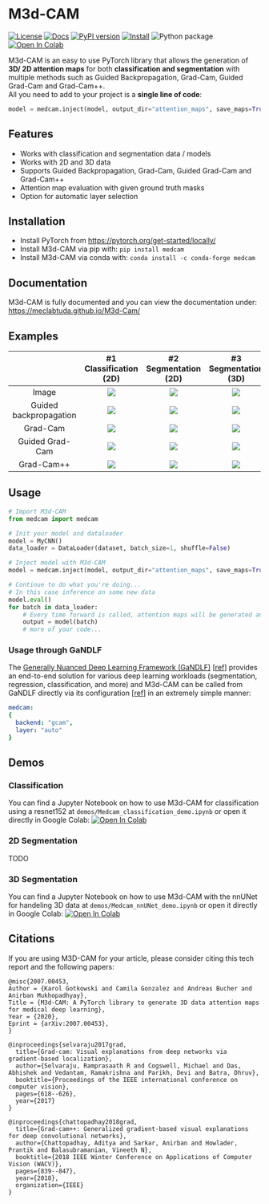# M3d-CAM
[![License](https://img.shields.io/badge/License-MIT-brightgreen.svg)](LICENSE)
[![Docs](https://img.shields.io/badge/docs-available-blue.svg)](https://meclabtuda.github.io/M3d-Cam/)
[![PyPI version](https://badge.fury.io/py/medcam.svg)](https://badge.fury.io/py/medcam) 
[![Install](https://anaconda.org/conda-forge/medcam/badges/installer/conda.svg)](https://anaconda.org/conda-forge/medcam) 
![Python package](https://github.com/MECLabTUDA/M3d-Cam/workflows/Python%20package/badge.svg)
[![Open In Colab](https://colab.research.google.com/assets/colab-badge.svg)](https://colab.research.google.com/drive/14XXonVYDFrfLd27kKx03nhxJaIfZR9cR?usp=sharing)

M3d-CAM is an easy to use PyTorch library that allows the generation of **3D/ 2D attention maps** for both **classification and segmentation** with multiple methods such as Guided Backpropagation, 
Grad-Cam, Guided Grad-Cam and Grad-Cam++. <br/> 
All you need to add to your project is a **single line of code**: <br/> 
```python
model = medcam.inject(model, output_dir="attention_maps", save_maps=True)
```

## Features

* Works with classification and segmentation data / models
* Works with 2D and 3D data
* Supports Guided Backpropagation, Grad-Cam, Guided Grad-Cam and Grad-Cam++
* Attention map evaluation with given ground truth masks
* Option for automatic layer selection

## Installation
* Install PyTorch from https://pytorch.org/get-started/locally/
* Install M3d-CAM via pip with: `pip install medcam`
* Install M3d-CAM via conda with: `conda install -c conda-forge medcam`

## Documentation
M3d-CAM is fully documented and you can view the documentation under: <br/> 
https://meclabtuda.github.io/M3d-Cam/

## Examples

|                                            |                #1 Classification (2D)                 |                  #2 Segmentation (2D)                 |                       #3 Segmentation (3D)            |
| :----------------------------------------: | :---------------------------------------------------: | :---------------------------------------------------: | :---------------------------------------------------: |
|                  Image                     |        ![](examples/images/class_2D_image.jpg)        |        ![](examples/images/seg_2D_image.jpg)          |        ![](examples/images/seg_3D_image.jpg)          |
|          Guided backpropagation            |        ![](examples/images/class_2D_gbp.jpg)          |        ![](examples/images/seg_2D_gbp.jpg)            |        ![](examples/images/seg_3D_gbp.jpg)            |
|                 Grad-Cam                   |        ![](examples/images/class_2D_gcam.jpg)         |        ![](examples/images/seg_2D_gcam.jpg)           |        ![](examples/images/seg_3D_gcam.jpg)           |
|              Guided Grad-Cam               |        ![](examples/images/class_2D_ggcam.jpg)        |        ![](examples/images/seg_2D_ggcam.jpg)          |        ![](examples/images/seg_3D_ggcam.jpg)          |
|               Grad-Cam++                   |        ![](examples/images/class_2D_gcampp.jpg)       |        ![](examples/images/seg_2D_gcampp.jpg)         |        ![](examples/images/seg_3D_gcampp.jpg)         |

## Usage

```python
# Import M3d-CAM
from medcam import medcam

# Init your model and dataloader
model = MyCNN()
data_loader = DataLoader(dataset, batch_size=1, shuffle=False)

# Inject model with M3d-CAM
model = medcam.inject(model, output_dir="attention_maps", save_maps=True)

# Continue to do what you're doing...
# In this case inference on some new data
model.eval()
for batch in data_loader:
    # Every time forward is called, attention maps will be generated and saved in the directory "attention_maps"
    output = model(batch)
    # more of your code...
```

### Usage through GaNDLF

The [Generally Nuanced Deep Learning Framework (GaNDLF)](https://gandlf.org/) [[ref](https://www.nature.com/articles/s44172-023-00066-3)] provides an end-to-end solution for various deep learning workloads (segmentation, regression, classification, and more) and M3d-CAM can be called from GaNDLF directly via its configuration [[ref](https://docs.mlcommons.org/GaNDLF/usage/#m3d-cam-usage)] in an extremely simple manner:

```yaml
medcam: 
{
  backend: "gcam",
  layer: "auto"
}
```

## Demos

### Classification
You can find a Jupyter Notebook on how to use M3d-CAM for classification using a resnet152 at `demos/Medcam_classification_demo.ipynb` or open it directly in Google Colab: [![Open In Colab](https://colab.research.google.com/assets/colab-badge.svg)](https://colab.research.google.com/drive/14XXonVYDFrfLd27kKx03nhxJaIfZR9cR?usp=sharing)

### 2D Segmentation
TODO

### 3D Segmentation
You can find a Jupyter Notebook on how to use M3d-CAM with the nnUNet for handeling 3D data at `demos/Medcam_nnUNet_demo.ipynb` or open it directly in Google Colab: [![Open In Colab](https://colab.research.google.com/assets/colab-badge.svg)](https://colab.research.google.com/drive/1b6LMbSM3dvpCS4jEsWVpmgTbsR_rVPUF?usp=sharing)


## Citations
If you are using M3D-CAM for your article, please consider citing this tech report and the following papers:
```
@misc{2007.00453,
Author = {Karol Gotkowski and Camila Gonzalez and Andreas Bucher and Anirban Mukhopadhyay},
Title = {M3d-CAM: A PyTorch library to generate 3D data attention maps for medical deep learning},
Year = {2020},
Eprint = {arXiv:2007.00453},
}
```

```
@inproceedings{selvaraju2017grad,
  title={Grad-cam: Visual explanations from deep networks via gradient-based localization},
  author={Selvaraju, Ramprasaath R and Cogswell, Michael and Das, Abhishek and Vedantam, Ramakrishna and Parikh, Devi and Batra, Dhruv},
  booktitle={Proceedings of the IEEE international conference on computer vision},
  pages={618--626},
  year={2017}
}
```

```
@inproceedings{chattopadhay2018grad,
  title={Grad-cam++: Generalized gradient-based visual explanations for deep convolutional networks},
  author={Chattopadhay, Aditya and Sarkar, Anirban and Howlader, Prantik and Balasubramanian, Vineeth N},
  booktitle={2018 IEEE Winter Conference on Applications of Computer Vision (WACV)},
  pages={839--847},
  year={2018},
  organization={IEEE}
}
```
